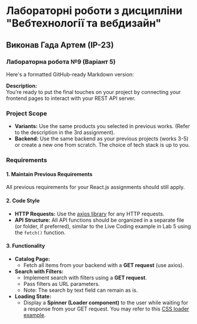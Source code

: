 # Лабораторні роботи з дисципліни "Вебтехнології та вебдизайн"
## Виконав Гада Артем (ІР-23)
### Лабораторна робота №9 (Варіант 5)
Here's a formatted GitHub-ready Markdown version:

**Description:**  
You’re ready to put the final touches on your project by connecting your frontend pages to interact with your REST API server.

### Project Scope
- **Variants:** Use the same products you selected in previous works. (Refer to the description in the 3rd assignment).
- **Backend:** Use the same backend as your previous projects (works 3-5) or create a new one from scratch. The choice of tech stack is up to you.

### Requirements
#### 1. Maintain Previous Requirements
All previous requirements for your React.js assignments should still apply.
#### 2. Code Style
- **HTTP Requests:** Use the [axios library](https://github.com/axios/axios#installing) for any HTTP requests.
- **API Structure:** All API functions should be organized in a separate file (or folder, if preferred), similar to the Live Coding example in Lab 5 using the `fetch()` function.
#### 3. Functionality
- **Catalog Page:**  
  - Fetch all items from your backend with a **GET request** (use axios).
- **Search with Filters:**  
  - Implement search with filters using a **GET request**.
  - Pass filters as URL parameters.
  - Note: The search by text field can remain as is.
- **Loading State:**  
  - Display a **Spinner (Loader component)** to the user while waiting for a response from your GET request. You may refer to this [CSS loader example](https://projects.lukehaas.me/css-loaders/).



